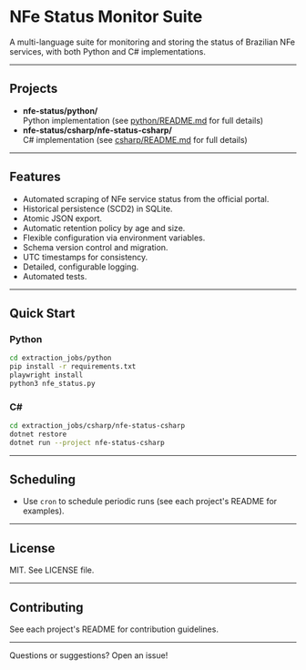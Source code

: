 # NFe Status Monitor Suite

A multi-language suite for monitoring and storing the status of Brazilian NFe services, with both Python and C# implementations.

---

## Projects

- **nfe-status/python/**  
  Python implementation (see [python/README.md](extraction_jobs/python/README.md) for full details)
- **nfe-status/csharp/nfe-status-csharp/**  
  C# implementation (see [csharp/README.md](extraction_jobs/csharp/README.md) for full details)

---

## Features

- Automated scraping of NFe service status from the official portal.
- Historical persistence (SCD2) in SQLite.
- Atomic JSON export.
- Automatic retention policy by age and size.
- Flexible configuration via environment variables.
- Schema version control and migration.
- UTC timestamps for consistency.
- Detailed, configurable logging.
- Automated tests.

---

## Quick Start

### Python

```bash
cd extraction_jobs/python
pip install -r requirements.txt
playwright install
python3 nfe_status.py
```

### C#

```bash
cd extraction_jobs/csharp/nfe-status-csharp
dotnet restore
dotnet run --project nfe-status-csharp
```

---

## Scheduling

- Use `cron` to schedule periodic runs (see each project's README for examples).

---

## License

MIT. See LICENSE file.

---

## Contributing

See each project's README for contribution guidelines.

---

Questions or suggestions? Open an issue!
